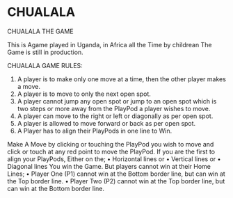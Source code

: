 # CHUALALA
CHUALALA THE GAME

This is Agame played in Uganda, in Africa all the Time by childrean 
The Game is still in production.

CHUALALA GAME RULES:
  1.	A player is to make only one move at a time, then the other player makes a move.
  2.	A player is to move to only the next open spot.
  3.	A player cannot jump any open spot or jump to an open spot which is two steps or more away from the PlayPod a player wishes to move.
  4.	A player can move to the right or left or diagonally as per open spot.
  5.	A player is allowed to move forward or back as per open spot.
  6.	A Player has to align their PlayPods in one line to Win.

Make A Move by clicking or touching the PlayPod you wish to move and click or touch at any red point to move the PlayPod. If you are the first to align your PlayPods, Either on the;
  •	Horizontal lines or
  •	Vertical lines or
  •	Diagonal lines 
You win the Game.
But players cannot win at their Home Lines;
  •	Player One (P1) cannot win at the Bottom border line, but can win at the Top border line.
  •	Player Two (P2) cannot win at the Top border line, but can win at the Bottom border line.
